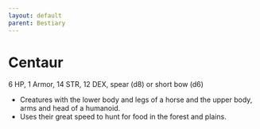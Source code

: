 ```yaml
---
layout: default
parent: Bestiary
---
```


# Centaur

6 HP, 1 Armor, 14 STR, 12 DEX, spear (d8) or short bow (d6)

- Creatures with the lower body and legs of a horse and the upper body, arms and head of a humanoid.
- Uses their great speed to hunt for food in the forest and plains.